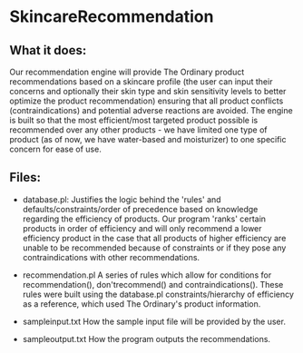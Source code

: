 # SkincareRecommendation
## What it does:
Our recommendation engine will provide The Ordinary product recommendations based on a skincare profile (the user can input their concerns and optionally their skin type and skin sensitivity levels to better optimize the product recommendation) ensuring that all product conflicts (contraindications) and potential adverse reactions are avoided. The engine is built so that the most efficient/most targeted product possible is recommended over any other products - we have limited one type of product (as of now, we have water-based and moisturizer) to one specific concern for ease of use. 

## Files:
* database.pl:
Justifies the logic behind the 'rules' and defaults/constraints/order of precedence based on knowledge regarding the efficiency of products. Our program 'ranks' certain products in order of efficiency and will only recommend a lower efficiency product in the case that all products of higher efficiency are unable to be recommended because of constraints or if they pose any contraindications with other recommendations.

* recommendation.pl
 A series of rules which allow for conditions for recommendation(), don'trecommend() and contraindications(). These rules were built using the database.pl constraints/hierarchy of efficiency as a reference, which used The Ordinary's product information.
 
* sampleinput.txt
How the sample input file will be provided by the user.

* sampleoutput.txt
How the program outputs the recommendations.
